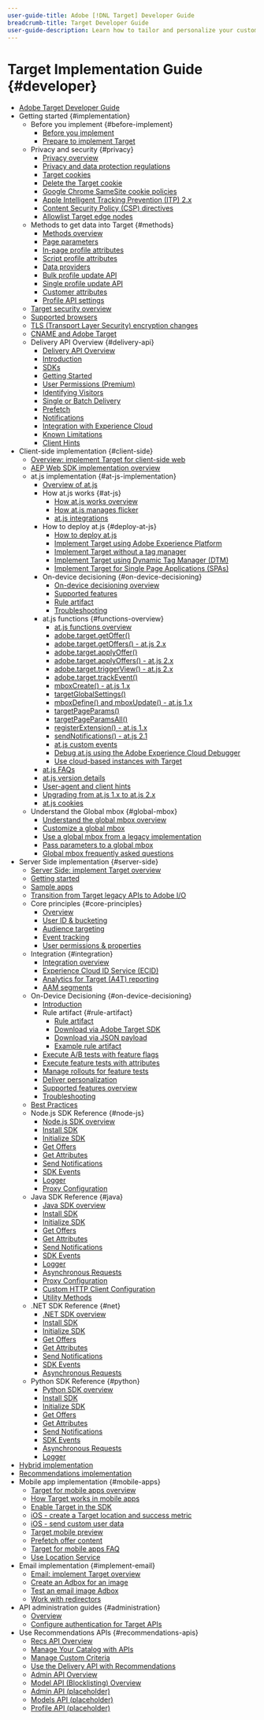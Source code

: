 ```yaml
---
user-guide-title: Adobe [!DNL Target] Developer Guide
breadcrumb-title: Target Developer Guide
user-guide-description: Learn how to tailor and personalize your customers' experience to maximize revenue on your web and mobile sites, apps, social media, and other digital channels.
---
```


# Target Implementation Guide {#developer}

+ [Adobe Target Developer Guide](overview.md)
+ Getting started {#implementation}
  + Before you implement {#before-implement}
    + [Before you implement](before-implement/considerations-before-you-implement-target.md)
    + [Prepare to implement Target](before-implement/prepare-to-implement-target.md)
  + Privacy and security {#privacy}
     + [Privacy overview](before-implement/privacy/privacy.md)
     + [Privacy and data protection regulations](before-implement/privacy/cmp-privacy-and-general-data-protection-regulation.md)
     + [Target cookies](before-implement/privacy/cookie-behavior.md)
     + [Delete the Target cookie](before-implement/privacy/cookie-deleting.md)
     + [Google Chrome SameSite cookie policies](before-implement/privacy/google-chrome-samesite-cookie-policies.md)
     + [Apple Intelligent Tracking Prevention (ITP) 2.x](before-implement/privacy/apple-itp-2x.md)
     + [Content Security Policy (CSP) directives](before-implement/privacy/content-security-policy.md)
     + [Allowlist Target edge nodes](before-implement/privacy/allowlist-edges.md)
  + Methods to get data into Target {#methods}
     + [Methods overview](before-implement/methods-to-get-data-into-target/methods-to-get-data-into-target.md)
     + [Page parameters](before-implement/methods-to-get-data-into-target/page-parameters.md)
     + [In-page profile attributes](before-implement/methods-to-get-data-into-target/in-page-profile-attributes.md)
     + [Script profile attributes](before-implement/methods-to-get-data-into-target/script-profile-attributes.md)
     + [Data providers](before-implement/methods-to-get-data-into-target/data-providers.md)
     + [Bulk profile update API](before-implement/methods-to-get-data-into-target/bulk-profile-update-api.md)
     + [Single profile update API](before-implement/methods-to-get-data-into-target/single-profile-update-api.md)
     + [Customer attributes](before-implement/methods-to-get-data-into-target/customer-attributes.md)
     + [Profile API settings](before-implement/methods-to-get-data-into-target/profile-api-settings.md)
  + [Target security overview](before-implement/target-security-overview.md)
  + [Supported browsers](before-implement/supported-browsers.md)
  + [TLS (Transport Layer Security) encryption changes](before-implement/tls-transport-layer-security-encryption.md)
  + [CNAME and Adobe Target](before-implement/implement-cname-support-in-target.md)
  + Delivery API Overview {#delivery-api}
    + [Delivery API Overview](implement/delivery-api/overview.md)
    + [Introduction](before-implement/delivery-api-overview/introduction.md)
    + [SDKs](before-implement/delivery-api-overview/sdks.md)
    + [Getting Started](before-implement/delivery-api-overview/getting-started.md)
    + [User Permissions (Premium)](before-implement/delivery-api-overview/user-permissions.md)
    + [Identifying Visitors](before-implement/delivery-api-overview/identifying-visitors.md)
    + [Single or Batch Delivery](before-implement/delivery-api-overview/single-or-batch.md)
    + [Prefetch](before-implement/delivery-api-overview/prefetch.md)
    + [Notifications](before-implement/delivery-api-overview/notifications.md)
    + [Integration with Experience Cloud](before-implement/delivery-api-overview/integration.md)
    + [Known Limitations](before-implement/delivery-api-overview/known-limitations.md)
    + [Client Hints](before-implement/delivery-api-overview/client-hints.md)
+ Client-side implementation {#client-side}
   + [Overview: implement Target for client-side web](implement/client-side/overview.md)
   + [AEP Web SDK implementation overview](implement/client-side/aep-web-sdk.md)
   + at.js implementation {#at-js-implementation}
      + [Overview of at.js](implement/client-side/atjs/how-atjs-works/overview.md)
      + How at.js works {#at-js}
         + [How at.js works overview](implement/client-side/atjs/how-atjs-works/how-atjs-works.md)
         + [How at.js manages flicker](implement/client-side/atjs/how-atjs-works/manage-flicker-with-atjs.md)
        + [at.js integrations](implement/client-side/atjs/how-atjs-works/target-atjs-integrations.md)
      + How to deploy at.js {#deploy-at-js}
         + [How to deploy at.js](implement/client-side/atjs/how-to-deployatjs/how-to-deployatjs.md)
         + [Implement Target using Adobe Experience Platform](implement/client-side/atjs/how-to-deployatjs/implement-target-using-adobe-launch.md)
         + [Implement Target without a tag manager](implement/client-side/atjs/how-to-deployatjs/implement-target-without-a-tag-manager.md)
         + [Implement Target using Dynamic Tag Manager (DTM)](implement/client-side/atjs/how-to-deployatjs/implement-target-using-dtm.md)
         + [Implement Target for Single Page Applications (SPAs)](implement/client-side/atjs/how-to-deployatjs/target-atjs-single-page-application.md)
      + On-device decisioning {#on-device-decisioning}
         + [On-device decisioning overview](implement/client-side/atjs/on-device-decisioning/on-device-decisioning.md)
         + [Supported features](implement/client-side/atjs/on-device-decisioning/supported-features.md)
         + [Rule artifact](implement/client-side/atjs/on-device-decisioning/rule-artifact.md)
         + [Troubleshooting](implement/client-side/atjs/on-device-decisioning/troubleshooting-on-device-decisioning.md)
      + at.js functions {#functions-overview}
         + [at.js functions overview](implement/client-side/atjs/atjs-functions/atjs-functions.md)
         + [adobe.target.getOffer()](implement/client-side/atjs/atjs-functions/adobe-target-getoffer.md)
         + [adobe.target.getOffers() - at.js 2.x](implement/client-side/atjs/atjs-functions/adobe-target-getoffers-atjs-2.md)
         + [adobe.target.applyOffer()](implement/client-side/atjs/atjs-functions/adobe-target-applyoffer.md)
         + [adobe.target.applyOffers() - at.js 2.x](implement/client-side/atjs/atjs-functions/adobe-target-applyoffers-atjs-2.md)
         + [adobe.target.triggerView() - at.js 2.x](implement/client-side/atjs/atjs-functions/adobe-target-triggerview-atjs-2.md)
         + [adobe.target.trackEvent()](implement/client-side/atjs/atjs-functions/adobe-target-trackevent.md)
         + [mboxCreate() - at.js 1.x](implement/client-side/atjs/atjs-functions/mboxcreate-atjs.md)
         + [targetGlobalSettings()](implement/client-side/atjs/atjs-functions/targetglobalsettings.md)
         + [mboxDefine() and mboxUpdate() - at.js 1.x](implement/client-side/atjs/atjs-functions/mboxdefine-mboxupdate-atjs-1x.md)
         + [targetPageParams()](implement/client-side/atjs/atjs-functions/targetpageparams.md)
         + [targetPageParamsAll()](implement/client-side/atjs/atjs-functions/targetpageparamsall.md)
         + [registerExtension() - at.js 1.x](implement/client-side/atjs/atjs-functions/registerextension-atjs-1x.md)
         + [sendNotifications() - at.js 2.1](implement/client-side/atjs/atjs-functions/adobe-target-sendnotifications-atjs-21.md)
         + [at.js custom events](implement/client-side/atjs/atjs-functions/atjs-custom-events.md)
         + [Debug at.js using the Adobe Experience Cloud Debugger](implement/client-side/target-debugging-atjs/target-debugging-atjs.md)
         + [Use cloud-based instances with Target](implement/client-side/target-debugging-atjs/targeting-using-cloud-based-instances.md)
      + [at.js FAQs](implement/client-side/atjs/target-atjs-faq.md)
      + [at.js version details](implement/client-side/atjs/target-atjs-versions.md)
      + [User-agent and client hints](implement/client-side/atjs/user-agent-and-client-hints.md)
      + [Upgrading from at.js 1.x to at.js 2.x](implement/client-side/atjs/upgrading-from-atjs-1x-to-atjs-20.md)
      + [at.js cookies](implement/client-side/atjs/atjs-cookies.md)
   + Understand the Global mbox {#global-mbox}
      + [Understand the global mbox overview](implement/client-side/atjs/global-mbox/global-mbox-overview.md)
      + [Customize a global mbox](implement/client-side/atjs/global-mbox/customize-global-mbox.md)
      + [Use a global mbox from a legacy implementation](implement/client-side/atjs/global-mbox/mbox-global-target-standard.md)
      + [Pass parameters to a global mbox](implement/client-side/atjs/global-mbox/pass-parameters-to-global-mbox.md)
      + [Global mbox frequently asked questions](implement/client-side/atjs/global-mbox/global-mbox-faq.md)
+ Server Side implementation {#server-side}
    + [Server Side: implement Target overview](implement/server-side/server-side-overview.md)
    + [Getting started](implement/server-side/sdk-guides/getting-started/getting-started.md)
    + [Sample apps](implement/server-side/sdk-guides/sample-apps/sample-apps.md)
    + [Transition from Target legacy APIs to Adobe I/O](implement/server-side/transition-from-target-classic-apis.md)
    + Core principles {#core-principles}
      + [Overview](implement/server-side/sdk-guides/core-principles/overview.md)
      + [User ID & bucketing](implement/server-side/sdk-guides/core-principles/user-identification-and-bucketing.md)
      + [Audience targeting](implement/server-side/sdk-guides/core-principles/audience-targeting.md)
      + [Event tracking](implement/server-side/sdk-guides/core-principles/event-tracking.md)
      + [User permissions & properties](implement/server-side/sdk-guides/core-principles/user-permissions-and-properties.md)
    + Integration {#integration}
      + [Integration overview](implement/server-side/sdk-guides/integration-with-experience-cloud/overview.md)
      + [Experience Cloud ID Service (ECID)](implement/server-side/sdk-guides/integration-with-experience-cloud/ecid.md)
      + [Analytics for Target (A4T) reporting](implement/server-side/sdk-guides/integration-with-experience-cloud/a4t-reporting.md)
      + [AAM segments](implement/server-side/sdk-guides/integration-with-experience-cloud/aam-segments.md)
    + On-Device Decisioning {#on-device-decisioning}
      + [Introduction](implement/server-side/sdk-guides/on-device-decisioning/overview.md)
      + Rule artifact {#rule-artifact}
        + [Rule artifact](implement/server-side/sdk-guides/on-device-decisioning/rule-artifact-overview.md)
        + [Download via Adobe Target SDK](implement/server-side/sdk-guides/on-device-decisioning/rule-artifact-sdk.md)
        + [Download via JSON payload](implement/server-side/sdk-guides/on-device-decisioning/rule-artifact-json.md)
        + [Example rule artifact](implement/server-side/sdk-guides/on-device-decisioning/rule-artifact-example.md)
      + [Execute A/B tests with feature flags](implement/server-side/sdk-guides/on-device-decisioning/execute-ab-tests-with-feature-flags.md)
      + [Execute feature tests with attributes](implement/server-side/sdk-guides/on-device-decisioning/execute-feature-tests-with-attributes.md)
      + [Manage rollouts for feature tests](implement/server-side/sdk-guides/on-device-decisioning/manage-rollouts-for-feature-tests.md)
      + [Deliver personalization](implement/server-side/sdk-guides/on-device-decisioning/deliver-personalization.md)
      + [Supported features overview](implement/server-side/sdk-guides/on-device-decisioning/supported-features.md)
      + [Troubleshooting](implement/server-side/sdk-guides/on-device-decisioning/troubleshooting.md)
    + [Best Practices](implement/server-side/sdk-guides/best-practices/best-practices.md)
    + Node.js SDK Reference {#node-js}
      + [Node.js SDK overview](implement/server-side/node-js/overview.md)
      + [Install SDK](implement/server-side/node-js/install-sdk.md)
      + [Initialize SDK](implement/server-side/node-js/initialize-sdk.md)
      + [Get Offers](implement/server-side/node-js/get-offers.md)
      + [Get Attributes](implement/server-side/node-js/get-attributes.md)
      + [Send Notifications](implement/server-side/node-js/send-notifications.md)
      + [SDK Events](implement/server-side/node-js/sdk-events.md)
      + [Logger](implement/server-side/node-js/logger.md)
      + [Proxy Configuration](implement/server-side/node-js/proxy-configuration.md)
    + Java SDK Reference {#java}
      + [Java SDK overview](implement/server-side/java/overview.md)
      + [Install SDK](implement/server-side/java/install-sdk.md)
      + [Initialize SDK](implement/server-side/java/initialize-sdk.md)
      + [Get Offers](implement/server-side/java/get-offers.md)
      + [Get Attributes](implement/server-side/java/get-attributes.md)
      + [Send Notifications](implement/server-side/java/send-notifications.md)
      + [SDK Events](implement/server-side/java/sdk-events.md)
      + [Logger](implement/server-side/java/logger.md)
      + [Asynchronous Requests](implement/server-side/java/asynchronous-requests.md)
      + [Proxy Configuration](implement/server-side/java/proxy-configuration.md)
      + [Custom HTTP Client Configuration](implement/server-side/java/custom-http-client.md)
      + [Utility Methods](implement/server-side/java/utility-methods.md)
    + .NET SDK Reference {#net}
      + [.NET SDK overview](implement/server-side/net/overview.md)
      + [Install SDK](implement/server-side/net/install-sdk.md)
      + [Initialize SDK](implement/server-side/net/initialize-sdk.md)
      + [Get Offers](implement/server-side/net/get-offers.md)
      + [Get Attributes](implement/server-side/net/get-attributes.md)
      + [Send Notifications](implement/server-side/net/send-notifications.md)
      + [SDK Events](implement/server-side/net/sdk-events.md)
      + [Asynchronous Requests](implement/server-side/net/asynchronous-requests.md)
    + Python SDK Reference {#python}
      + [Python SDK overview](implement/server-side/python/overview.md)
      + [Install SDK](implement/server-side/python/install-sdk.md)
      + [Initialize SDK](implement/server-side/python/initialize-sdk.md)
      + [Get Offers](implement/server-side/python/get-offers.md)
      + [Get Attributes](implement/server-side/python/get-attributes.md)
      + [Send Notifications](implement/server-side/python/send-notifications.md)
      + [SDK Events](implement/server-side/python/sdk-events.md)
      + [Asynchronous Requests](implement/server-side/python/asynchronous-requests.md)
      + [Logger](implement/server-side/python/logger.md)
+ [Hybrid implementation](implement/hybrid/hybrid-overview.md)
+ [Recommendations implementation](implement/recommendations/recommendations.md)
+ Mobile app implementation {#mobile-apps}
    + [Target for mobile apps overview](implement/mobile/overview.md)
    + [How Target works in mobile apps](implement/mobile/how-target-works-mobile-apps.md)
    + [Enable Target in the SDK](implement/mobile/enable-target-in-sdk.md)
    + [iOS - create a Target location and success metric](implement/mobile/mobile-create-location-and-metric.md)
    + [iOS - send custom user data](implement/mobile/mobile-custom-user-data.md)
    + [Target mobile preview](implement/mobile/target-mobile-preview.md)
    + [Prefetch offer content](implement/mobile/prefetch-offer-content.md)
    + [Target for mobile apps FAQ](implement/mobile/mobile-faq.md)
    + [Use Location Service](implement/mobile/use-location-service.md)
+ Email implementation {#implement-email}
    + [Email: implement Target overview](implement/email/overview.md)
    + [Create an Adbox for an image](implement/email/testing-content-with-the-adbox.md)
    + [Test an email image Adbox](implement/email/testing-email-image-adbox.md)
    + [Work with redirectors](implement/email/working-with-redirectors.md)
+ API administration guides {#administration}
  + [Overview](before-administer/target-api-overview.md)
  + [Configure authentication for Target APIs](before-administer/configure-authentication.md)
+ Use Recommendations APIs {#recommendations-apis}
  + [Recs API Overview](before-administer/recs-api/overview.md)
  + [Manage Your Catalog with APIs](before-administer/recs-api/manage-catalog.md)
  + [Manage Custom Criteria](before-administer/recs-api/manage-custom-criteria.md)
  + [Use the Delivery API with Recommendations](before-administer/recs-api/fetch-recs-server-side-delivery-api.md)
  + [Admin API Overview](before-administer/admin-api-overview/admin-api-overview.md)
  + [Model API (Blocklisting) Overview](before-administer/models-api.md)
  + [Admin API (placeholder)](/help/dev/administer/admin-api/admin-api-overview-new.md)
  + [Models API (placeholder)](/help/dev/administer/models-api/models-api-overview.md)
  + [Profile API (placeholder)](/help/dev/administer/profile-api/profile-api-overview.md)
